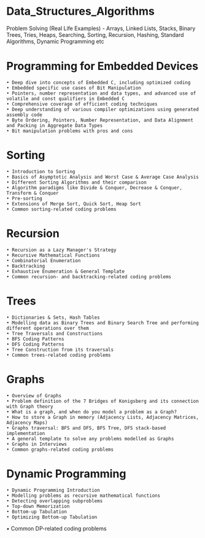# Data_Structures_Algorithms

Problem Solving (Real Life Examples) - Arrays, Linked Lists, Stacks, Binary Trees, Tries, Heaps, Searching, Sorting, Recursion, Hashing, Standard Algorithms, Dynamic Programming etc


# Programming for Embedded Devices

	• Deep dive into concepts of Embedded C, including optimized coding
	• Embedded specific use cases of Bit Manipulation
	• Pointers, number representation and data types, and advanced use of volatile and const qualifiers in Embedded C 
	• Comprehensive coverage of efficient coding techniques
	• Deep understanding of various compiler optimizations using generated assembly code
	• Byte Ordering, Pointers, Number Representation, and Data Alignment and Packing in Aggregate Data Types
	• Bit manipulation problems with pros and cons

# Sorting

	• Introduction to Sorting
	• Basics of Asymptotic Analysis and Worst Case & Average Case Analysis
	• Different Sorting Algorithms and their comparison
	• Algorithm paradigms like Divide & Conquer, Decrease & Conquer, Transform & Conquer
	• Pre-sorting
	• Extensions of Merge Sort, Quick Sort, Heap Sort
	• Common sorting-related coding problems

# Recursion

	• Recursion as a Lazy Manager's Strategy
	• Recursive Mathematical Functions
	• Combinatorial Enumeration
	• Backtracking
	• Exhaustive Enumeration & General Template
	• Common recursion- and backtracking-related coding problems

# Trees

	• Dictionaries & Sets, Hash Tables 
	• Modelling data as Binary Trees and Binary Search Tree and performing different operations over them
	• Tree Traversals and Constructions 
	• BFS Coding Patterns
	• DFS Coding Patterns
	• Tree Construction from its traversals 
	• Common trees-related coding problems

# Graphs

	• Overview of Graphs
	• Problem definition of the 7 Bridges of Konigsberg and its connection with Graph theory
	• What is a graph, and when do you model a problem as a Graph?
	• How to store a Graph in memory (Adjacency Lists, Adjacency Matrices, Adjacency Maps)
	• Graphs traversal: BFS and DFS, BFS Tree, DFS stack-based implementation
	• A general template to solve any problems modelled as Graphs
	• Graphs in Interviews
	• Common graphs-related coding problems

# Dynamic Programming

	• Dynamic Programming Introduction
	• Modelling problems as recursive mathematical functions
	• Detecting overlapping subproblems
	• Top-down Memorization
	• Bottom-up Tabulation
	• Optimizing Bottom-up Tabulation
  • Common DP-related coding problems
